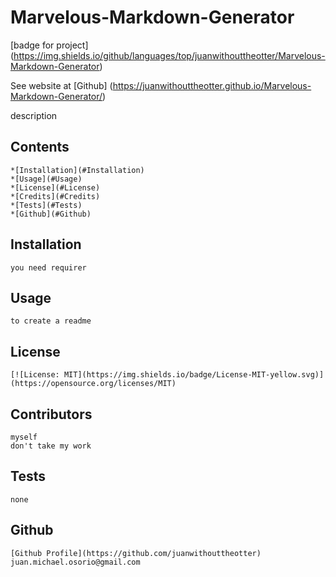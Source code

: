 
# Marvelous-Markdown-Generator
[badge for project] (https://img.shields.io/github/languages/top/juanwithouttheotter/Marvelous-Markdown-Generator)

See website at [Github] (https://juanwithouttheotter.github.io/Marvelous-Markdown-Generator/)

description
## Contents
    *[Installation](#Installation)
    *[Usage](#Usage)
    *[License](#License)
    *[Credits](#Credits)
    *[Tests](#Tests)
    *[Github](#Github)

## Installation
    you need requirer
## Usage
    to create a readme
## License
    [![License: MIT](https://img.shields.io/badge/License-MIT-yellow.svg)](https://opensource.org/licenses/MIT)
## Contributors
    myself
    don't take my work
## Tests
    none
## Github
    [Github Profile](https://github.com/juanwithouttheotter)
    juan.michael.osorio@gmail.com
    